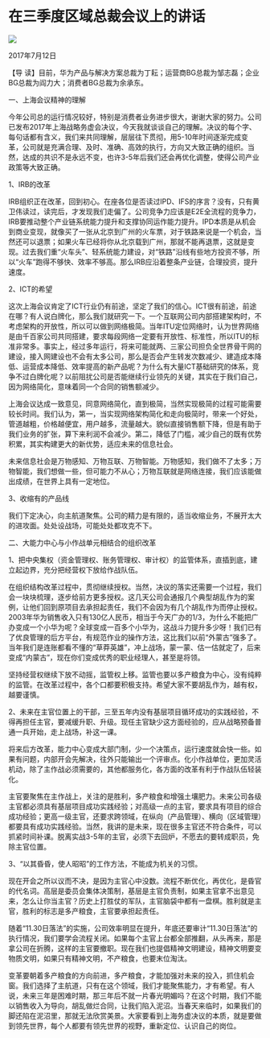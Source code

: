 # 在三季度区域总裁会议上的讲话
<img class="pv" src="https://api.visitor.plantree.me/visitor-badge/pv?namespace=plantree.me&key=renzhengfei-speeches/在三季度区域总裁会议上的讲话.md">


2017年7月12日



【导  读】目前，华为产品与解决方案总裁为丁耘；运营商BG总裁为邹志磊；企业BG总裁为阎力大；消费者BG总裁为余承东。



一、上海会议精神的理解

今年公司总的运行情况较好，特别是消费者业务进步很大，谢谢大家的努力。公司已发布2017年上海战略务虚会决议，今天我就谈谈自己的理解。决议的每个字、每句话都有含义，我们来共同理解，层层往下贯彻，用5-10年时间逐渐完成变革，公司就是充满合理、及时、准确、高效的执行，方向又大致正确的组织。当然，达成的共识不是永远不变，也许3-5年后我们还会再优化调整，使得公司产业政策等大致正确。

1、IRB的改革

IRB组织正在改革，回到初心。在座各位是否读过IPD、IFS的序言？没有，只有黄卫伟读过，读完后，才发现我们走偏了。公司竞争力应该是E2E全流程的竞争力，IRB要推动整个产业链系统能力提升和支撑协同运作能力提升。IPD本质是从机会到商业变现，就像买了一张从北京到广州的火车票，对于铁路来说是一个机会，当然还可以退票；如果火车已经将你从北京载到广州，那就不能再退票，这就是变现。过去我们重“火车头”、轻系统能力建设，对“铁路”沿线有些地方投资不够，所以“火车”跑得不够快、效率不够高。那么IRB应沿着整条产业链，合理投资，提升速度。

2、ICT的希望

这次上海会议肯定了ICT行业仍有前途，坚定了我们的信心。ICT很有前途，前途在哪？有人说白牌化，那么我们就研究一下。一个互联网公司内部搭建架构时，不考虑架构的开放性，所以可以做到网络极简。当年ITU定位网络时，认为世界网络是由千百家公司共同搭建，要求每段网络一定要有开放性、标准性，所以ITU的标准非常多。事实上，经过多年运行，将来可能就两、三家公司担负全世界骨干网的建设，接入网建设也不会有太多公司，那么是否会产生转发次数减少、建造成本降低、运营成本降低、效率提高的新产品呢？为什么有大量ICT基础研究的体系，竞争不过白牌化呢？以前阻扰公司是否能继续行业领先的关键，其实在于我们自己，因为网络简化，意味着同一个合同的销售额减少。

上海会议达成一致意见，同意网络简化，直到极简，当然实现极简的过程可能需要较长时间。我们认为，第一，当实现网络架构简化和走向极简时，带来一个好处，管道越粗，价格越便宜，用户越多，流量越大。貌似直接销售额下降，但是有助于我们业务的扩张，算下来利润不会减少。第二，降低了门槛，减少自己的既有优势积累，其实构建更大的新优势，适应未来的信息社会。

未来信息社会是万物感知、万物互联、万物智能。万物感知，我们做不了太多；万物智能，我们想做一些，但可能力不从心；万物互联就是网络连接，我们应该能做出成绩，在世界上具有一定地位。

3、收缩有的产品线

我们下定决心，向主航道聚焦。公司的精力是有限的，适当收缩业务，不展开太大的进攻面。处处设战场，可能处处都攻克不下。

二、大能力中心与小作战单元相结合的组织改革

1、把中央集权（资金管理权、账务管理权、审计权）的监管体系，直插到底，建立起边界，充分把经营权下放给作战队伍。

在组织结构改革过程中，贯彻继续授权。当然，决议的落实还需要一个过程，我们会一块块梳理，逐步给前方更多授权。这几天公司会通报几个典型胡乱作为的案例，让他们回到原项目去承担起责任，我们不会因为有几个胡乱作为而停止授权。2003年华为销售收入只有130亿人民币，相当于今天广办的1/3，为什么不能把广办变成一个小华为呢？全球变成一百多个小华为，这战斗力提升多少呀！我们已有了优良管理的后方平台，有规范作业的操作方法，这比我们以前“外蒙古”强多了。当年我们是连账都看不懂的“草莽英雄”，冲上战场，蒙一蒙、估一估就定了，后来变成“内蒙古”，现在你们变成优秀的职业经理人，甚至是将领。

坚持经营权继续下放不动摇，监管权上移。监管也要以多产粮食为中心，没有纯粹的监管。在改革过程中，各个口都要积极支持。希望大家不要胡乱作为，越有权，越要谨慎。

2、未来在主官位置上的干部，三至五年内没有基层项目循环成功的实践经验，不得再担任主官，要减缓升职、升级。现任主官缺少这方面经验的，应从战略预备普通一兵开始，走上战场，补这一课。

将来后方改革，能力中心变成大部门制，少一个决策点，运行速度就会快一些。如果有问题，内部开会先解决，往外只能输出一个评审点。化小作战单位，更加灵活机动，除了主作战必须需要的，其他都服务化，各方面的改革有利于作战队伍轻装化。

主官要聚焦在主作战上，关注的是胜利，多产粮食和增强土壤肥力。未来公司各级主官都必须具有基层项目成功实践经验；对高级一点的主官，要求具有项目的综合成功经验；更高一级主官，还要求跨领域，在纵向（产品管理）、横向（区域管理）都要具有成功实践经验。当然，我讲的是未来，现在很多主官还不符合条件，可以抓紧时间补课。脱离实战3-5年的主官，必须下去回炉，不愿去的要转成职员，免除主官位置。

3、“以其昏昏，使人昭昭”的工作方法，不能成为机关的习惯。

现在开会之所以议而不决，是因为主官心中没数。流程不断优化，再优化，是昏官的代名词。高层是委员会集体决策制，基层是主官负责制，如果主官拿不出意见来，怎么让你当主官？历史上打胜仗的军队，主官脑袋中都有一盘棋。胜利就是主官，胜利的标志是多产粮食，主官要承担起责任。

随着“11.30日落法”的实施，公司效率明显在提升，年底还要审计“11.30日落法”的执行情况，我们要学会流程关闭。如果每个主官上台都全部推翻，从头再来，那是拿公司在折腾，这样的主官要撤职。现在我们也提倡精神文明建设，精神文明要变物质文明，如果只有精神文明，不产粮食，也要末位淘汰。

变革要朝着多产粮食的方向前进，多产粮食，才能加强对未来的投入，抓住机会窗。我们选择了主航道，只有在这个领域，我们才能聚焦能力，才有希望。有人说，未来三年是困难时期，那三年后不就一片春光明媚吗？在这个时期，我们不能以销售收入为导向，胡乱做烂合同，让我们陷入泥沼。当春天来临时，如果我们的脚还陷在泥沼里，那就无法欣赏美景。大家要看到上海务虚决议的本质，就是要做到领先世界，每个人都要有领先世界的视野，重新定位、认识自己的岗位。
